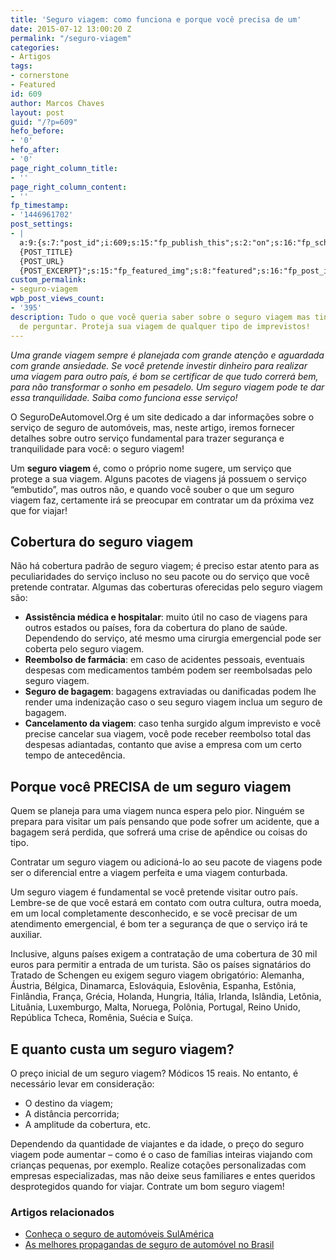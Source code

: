 ```yaml
---
title: 'Seguro viagem: como funciona e porque você precisa de um'
date: 2015-07-12 13:00:20 Z
permalink: "/seguro-viagem"
categories:
- Artigos
tags:
- cornerstone
- Featured
id: 609
author: Marcos Chaves
layout: post
guid: "/?p=609"
hefo_before:
- '0'
hefo_after:
- '0'
page_right_column_title:
- ''
page_right_column_content:
- ''
fp_timestamp:
- '1446961702'
post_settings:
- |
  a:9:{s:7:"post_id";i:609;s:15:"fp_publish_this";s:2:"on";s:16:"fp_schedule_this";s:3:"yes";s:11:"fp_datetime";s:0:"";s:18:"fp_timezone_offset";s:3:"120";s:8:"msg_body";s:66:"Novo post no {SITE_NAME}
  {POST_TITLE}
  {POST_URL}
  {POST_EXCERPT}";s:15:"fp_featured_img";s:8:"featured";s:16:"fp_post_img_text";s:0:"";s:5:"pages";a:2:{i:0;s:3:"own";i:1;s:15:"520743491417556";}}
custom_permalink:
- seguro-viagem
wpb_post_views_count:
- '395'
description: Tudo o que você queria saber sobre o seguro viagem mas tinha preguiça
  de perguntar. Proteja sua viagem de qualquer tipo de imprevistos!
---
```


_Uma grande viagem sempre é planejada com grande atenção e aguardada com grande ansiedade. Se você pretende investir dinheiro para realizar uma viagem para outro país, é bom se certificar de que tudo correrá bem, para não transformar o sonho em pesadelo. Um seguro viagem pode te dar essa tranquilidade. Saiba como funciona esse serviço!_

O SeguroDeAutomovel.Org é um site dedicado a dar informações sobre o serviço de seguro de automóveis, mas, neste artigo, iremos fornecer detalhes sobre outro serviço fundamental para trazer segurança e tranquilidade para você: o seguro viagem!

Um **seguro viagem** é, como o próprio nome sugere, um serviço que protege a sua viagem. Alguns pacotes de viagens já possuem o serviço “embutido”, mas outros não, e quando você souber o que um seguro viagem faz, certamente irá se preocupar em contratar um da próxima vez que for viajar!

## Cobertura do seguro viagem

Não há cobertura padrão de seguro viagem; é preciso estar atento para as peculiaridades do serviço incluso no seu pacote ou do serviço que você pretende contratar. Algumas das coberturas oferecidas pelo seguro viagem são:

  * **Assistência médica e hospitalar**: muito útil no caso de viagens para outros estados ou países, fora da cobertura do plano de saúde. Dependendo do serviço, até mesmo uma cirurgia emergencial pode ser coberta pelo seguro viagem.
  * **Reembolso de farmácia**: em caso de acidentes pessoais, eventuais despesas com medicamentos também podem ser reembolsadas pelo seguro viagem.
  * **Seguro de bagagem**: bagagens extraviadas ou danificadas podem lhe render uma indenização caso o seu seguro viagem inclua um seguro de bagagem.
  * **Cancelamento da viagem**: caso tenha surgido algum imprevisto e você precise cancelar sua viagem, você pode receber reembolso total das despesas adiantadas, contanto que avise a empresa com um certo tempo de antecedência.

## Porque você PRECISA de um seguro viagem

Quem se planeja para uma viagem nunca espera pelo pior. Ninguém se prepara para visitar um país pensando que pode sofrer um acidente, que a bagagem será perdida, que sofrerá uma crise de apêndice ou coisas do tipo.

Contratar um seguro viagem ou adicioná-lo ao seu pacote de viagens pode ser o diferencial entre a viagem perfeita e uma viagem conturbada.

Um seguro viagem é fundamental se você pretende visitar outro país. Lembre-se de que você estará em contato com outra cultura, outra moeda, em um local completamente desconhecido, e se você precisar de um atendimento emergencial, é bom ter a segurança de que o serviço irá te auxiliar.

Inclusive, alguns países exigem a contratação de uma cobertura de 30 mil euros para permitir a entrada de um turista. São os países signatários do Tratado de Schengen eu exigem seguro viagem obrigatório: Alemanha, Áustria, Bélgica, Dinamarca, Eslováquia, Eslovênia, Espanha, Estônia, Finlândia, França, Grécia, Holanda, Hungria, Itália, Irlanda, Islândia, Letônia, Lituânia, Luxemburgo, Malta, Noruega, Polônia, Portugal, Reino Unido, República Tcheca, Romênia, Suécia e Suíça.

## E quanto custa um seguro viagem?

O preço inicial de um seguro viagem? Módicos 15 reais. No entanto, é necessário levar em consideração:

  * O destino da viagem;
  * A distância percorrida;
  * A amplitude da cobertura, etc.

Dependendo da quantidade de viajantes e da idade, o preço do seguro viagem pode aumentar – como é o caso de famílias inteiras viajando com crianças pequenas, por exemplo. Realize cotações personalizadas com empresas especializadas, mas não deixe seus familiares e entes queridos desprotegidos quando for viajar. Contrate um bom seguro viagem!

### Artigos relacionados

  * <a href="/sulamerica" target="_blank">Conheça o seguro de automóveis SulAmérica</a>
  * <a href="/as-melhores-propagandas-de-seguro-auto-no-brasil" target="_blank">As melhores propagandas de seguro de automóvel no Brasil</a>